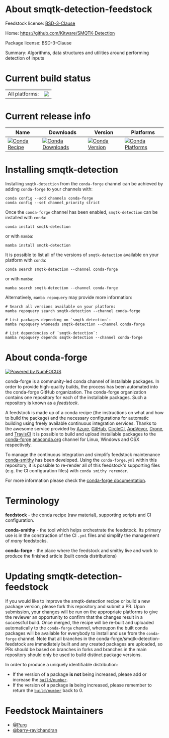 About smqtk-detection-feedstock
===============================

Feedstock license: [BSD-3-Clause](https://github.com/conda-forge/smqtk-detection-feedstock/blob/main/LICENSE.txt)

Home: https://github.com/Kitware/SMQTK-Detection

Package license: BSD-3-Clause

Summary: Algorithms, data structures and utilities around performing detection of inputs

Current build status
====================


<table><tr><td>All platforms:</td>
    <td>
      <a href="https://dev.azure.com/conda-forge/feedstock-builds/_build/latest?definitionId=20918&branchName=main">
        <img src="https://dev.azure.com/conda-forge/feedstock-builds/_apis/build/status/smqtk-detection-feedstock?branchName=main">
      </a>
    </td>
  </tr>
</table>

Current release info
====================

| Name | Downloads | Version | Platforms |
| --- | --- | --- | --- |
| [![Conda Recipe](https://img.shields.io/badge/recipe-smqtk--detection-green.svg)](https://anaconda.org/conda-forge/smqtk-detection) | [![Conda Downloads](https://img.shields.io/conda/dn/conda-forge/smqtk-detection.svg)](https://anaconda.org/conda-forge/smqtk-detection) | [![Conda Version](https://img.shields.io/conda/vn/conda-forge/smqtk-detection.svg)](https://anaconda.org/conda-forge/smqtk-detection) | [![Conda Platforms](https://img.shields.io/conda/pn/conda-forge/smqtk-detection.svg)](https://anaconda.org/conda-forge/smqtk-detection) |

Installing smqtk-detection
==========================

Installing `smqtk-detection` from the `conda-forge` channel can be achieved by adding `conda-forge` to your channels with:

```
conda config --add channels conda-forge
conda config --set channel_priority strict
```

Once the `conda-forge` channel has been enabled, `smqtk-detection` can be installed with `conda`:

```
conda install smqtk-detection
```

or with `mamba`:

```
mamba install smqtk-detection
```

It is possible to list all of the versions of `smqtk-detection` available on your platform with `conda`:

```
conda search smqtk-detection --channel conda-forge
```

or with `mamba`:

```
mamba search smqtk-detection --channel conda-forge
```

Alternatively, `mamba repoquery` may provide more information:

```
# Search all versions available on your platform:
mamba repoquery search smqtk-detection --channel conda-forge

# List packages depending on `smqtk-detection`:
mamba repoquery whoneeds smqtk-detection --channel conda-forge

# List dependencies of `smqtk-detection`:
mamba repoquery depends smqtk-detection --channel conda-forge
```


About conda-forge
=================

[![Powered by
NumFOCUS](https://img.shields.io/badge/powered%20by-NumFOCUS-orange.svg?style=flat&colorA=E1523D&colorB=007D8A)](https://numfocus.org)

conda-forge is a community-led conda channel of installable packages.
In order to provide high-quality builds, the process has been automated into the
conda-forge GitHub organization. The conda-forge organization contains one repository
for each of the installable packages. Such a repository is known as a *feedstock*.

A feedstock is made up of a conda recipe (the instructions on what and how to build
the package) and the necessary configurations for automatic building using freely
available continuous integration services. Thanks to the awesome service provided by
[Azure](https://azure.microsoft.com/en-us/services/devops/), [GitHub](https://github.com/),
[CircleCI](https://circleci.com/), [AppVeyor](https://www.appveyor.com/),
[Drone](https://cloud.drone.io/welcome), and [TravisCI](https://travis-ci.com/)
it is possible to build and upload installable packages to the
[conda-forge](https://anaconda.org/conda-forge) [anaconda.org](https://anaconda.org/)
channel for Linux, Windows and OSX respectively.

To manage the continuous integration and simplify feedstock maintenance
[conda-smithy](https://github.com/conda-forge/conda-smithy) has been developed.
Using the ``conda-forge.yml`` within this repository, it is possible to re-render all of
this feedstock's supporting files (e.g. the CI configuration files) with ``conda smithy rerender``.

For more information please check the [conda-forge documentation](https://conda-forge.org/docs/).

Terminology
===========

**feedstock** - the conda recipe (raw material), supporting scripts and CI configuration.

**conda-smithy** - the tool which helps orchestrate the feedstock.
                   Its primary use is in the construction of the CI ``.yml`` files
                   and simplify the management of *many* feedstocks.

**conda-forge** - the place where the feedstock and smithy live and work to
                  produce the finished article (built conda distributions)


Updating smqtk-detection-feedstock
==================================

If you would like to improve the smqtk-detection recipe or build a new
package version, please fork this repository and submit a PR. Upon submission,
your changes will be run on the appropriate platforms to give the reviewer an
opportunity to confirm that the changes result in a successful build. Once
merged, the recipe will be re-built and uploaded automatically to the
`conda-forge` channel, whereupon the built conda packages will be available for
everybody to install and use from the `conda-forge` channel.
Note that all branches in the conda-forge/smqtk-detection-feedstock are
immediately built and any created packages are uploaded, so PRs should be based
on branches in forks and branches in the main repository should only be used to
build distinct package versions.

In order to produce a uniquely identifiable distribution:
 * If the version of a package **is not** being increased, please add or increase
   the [``build/number``](https://docs.conda.io/projects/conda-build/en/latest/resources/define-metadata.html#build-number-and-string).
 * If the version of a package **is** being increased, please remember to return
   the [``build/number``](https://docs.conda.io/projects/conda-build/en/latest/resources/define-metadata.html#build-number-and-string)
   back to 0.

Feedstock Maintainers
=====================

* [@Purg](https://github.com/Purg/)
* [@barry-ravichandran](https://github.com/barry-ravichandran/)

